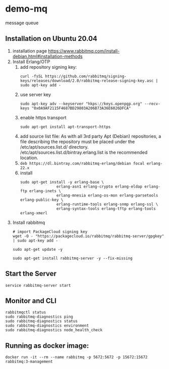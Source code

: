 # demo-mq
message queue

## Installation on Ubuntu 20.04
1. installation page https://www.rabbitmq.com/install-debian.html#installation-methods
2. Install Erlang/OTP
    1. add repository signing key: 
        ```
        curl -fsSL https://github.com/rabbitmq/signing-keys/releases/download/2.0/rabbitmq-release-signing-key.asc | sudo apt-key add -
        ```
    2. use server key
        ```
        sudo apt-key adv --keyserver "hkps://keys.openpgp.org" --recv-keys "0x0A9AF2115F4687BD29803A206B73A36E6026DFCA"
        ```
    3. enable https transport
        ```
        sudo apt-get install apt-transport-https
        ```
    4. add source list file: 
    As with all 3rd party Apt (Debian) repositories, a file describing the repository must be placed under the /etc/apt/sources.list.d/ directory. /etc/apt/sources.list.d/bintray.erlang.list is the recommended location.
    5. ```deb https://dl.bintray.com/rabbitmq-erlang/debian focal erlang-22.x```
    6. install
        ```
        sudo apt-get install -y erlang-base \
                        erlang-asn1 erlang-crypto erlang-eldap erlang-ftp erlang-inets \
                        erlang-mnesia erlang-os-mon erlang-parsetools erlang-public-key \
                        erlang-runtime-tools erlang-snmp erlang-ssl \
                        erlang-syntax-tools erlang-tftp erlang-tools erlang-xmerl
        ```
3. Install rabbitmq
    ```
    # import PackageCloud signing key
    wget -O - "https://packagecloud.io/rabbitmq/rabbitmq-server/gpgkey" | sudo apt-key add -
    ```
    ```
    sudo apt-get update -y
    ```
    ```
    sudo apt-get install rabbitmq-server -y --fix-missing
    ```

## Start the Server
```
service rabbitmq-server start
```

## Monitor and CLI
```
rabbitmqctl status
sudo rabbitmq-diagnostics ping
sudo rabbitmq-diagnostics status
sudo rabbitmq-diagnostics environment
sudo rabbitmq-diagnostics node_health_check
```

## Running as docker image:
```
docker run -it --rm --name rabbitmq -p 5672:5672 -p 15672:15672 rabbitmq:3-management
```
